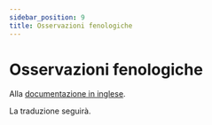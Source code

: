 ```yaml
---
sidebar_position: 9
title: Osservazioni fenologiche
---
```


# Osservazioni fenologiche

Alla [documentazione in inglese](https://opendatadocs.meteoswiss.ch/a-data-groundbased/a9-phenological-observations).

La traduzione seguirà.
